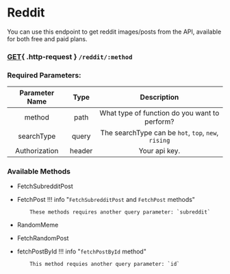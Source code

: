 # Reddit
You can use this endpoint to get reddit images/posts from the API, available for both free and paid plans.


### [GET](#){ .http-request } `/reddit/:method`

### Required Parameters:

| Parameter Name  |  Type | Description
|:-------------:|:--------------:|:--------------:|
| method |  path | What type of function do you want to perform? | 
| searchType | query | The searchType can be `hot`, `top`, `new`, `rising` |
| Authorization | header | Your api key.|

### Available Methods

* FetchSubredditPost
* FetchPost
!!! info "`FetchSubredditPost` and `FetchPost` methods"
          
          These methods requires another query parameter: `subreddit`
* RandomMeme
* FetchRandomPost
* fetchPostById
!!! info "`fetchPostById` method"

          This method requies another query parameter: `id`
  




